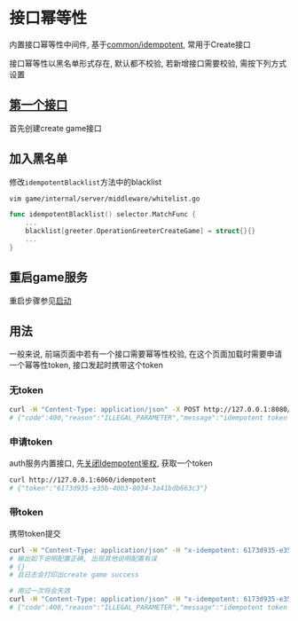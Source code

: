 # 接口幂等性


内置接口幂等性中间件, 基于[common/idempotent](https://github.com/go-cinch/common/blob/master/idempotent/idempotent.go), 常用于Create接口


接口幂等性以黑名单形式存在, 默认都不校验, 若新增接口需要校验, 需按下列方式设置


## [第一个接口](/started.1.first-api)


首先创建create game接口


## 加入黑名单


修改`idempotentBlacklist`方法中的blacklist
```bash
vim game/internal/server/middleware/whitelist.go
```

```go
func idempotentBlacklist() selector.MatchFunc {
	...
    blacklist[greeter.OperationGreeterCreateGame] = struct{}{}
	...
}
```


## 重启game服务


重启步骤参见[启动](/started.0.init?id=启动)



## 用法

一般来说, 前端页面中若有一个接口需要幂等性校验, 在这个页面加载时需要申请一个幂等性token, 接口发起时携带这个token


### 无token


```bash
curl -H "Content-Type: application/json" -X POST http://127.0.0.1:8080/game
# {"code":400,"reason":"ILLEGAL_PARAMETER","message":"idempotent token is missing","metadata":{}}
```


### 申请token


auth服务内置接口, 先[关闭Idempotent鉴权](/started.0.init?id=%e5%85%b3%e9%97%adidempotent%e9%89%b4%e6%9d%83), 获取一个token
```bash
curl http://127.0.0.1:6060/idempotent
# {"token":"6173d935-e35b-40b3-8034-3a41bdb663c3"}
```


### 带token

携带token提交
```bash
curl -H "Content-Type: application/json" -H "x-idempotent: 6173d935-e35b-40b3-8034-3a41bdb663c3" -X POST http://127.0.0.1:8080/game
# 输出如下说明配置正确, 出现其他说明配置有误
# {}
# 且日志会打印出create game success

# 用过一次将会失效
curl -H "Content-Type: application/json" -H "x-idempotent: 6173d935-e35b-40b3-8034-3a41bdb663c3" -X POST http://127.0.0.1:8080/game
# {"code":400,"reason":"ILLEGAL_PARAMETER","message":"idempotent token is invalid","metadata":{}}
```
